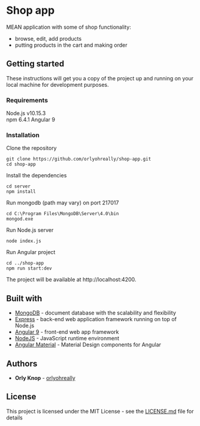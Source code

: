 # Shop app

MEAN application with some of shop functionality:

- browse, edit, add products
- putting products in the cart and making order

## Getting started

These instructions will get you a copy of the project up and running on your local machine for development purposes.

### Requirements

Node.js v10.15.3  
npm 6.4.1
Angular 9

### Installation

Clone the repository

```
git clone https://github.com/orlyohreally/shop-app.git
cd shop-app
```

Install the dependencies

```
cd server
npm install
```

Run mongodb (path may vary) on port 217017

```
cd C:\Program Files\MongoDB\Server\4.0\bin
mongod.exe
```

Run Node.js server

```
node index.js
```

Run Angular project

```
cd ../shop-app
npm run start:dev
```

The project will be available at http://localhost:4200.

## Built with

- [MongoDB](https://www.mongodb.com) - document database with the scalability and flexibility
- [Express](https://expressjs.com/) - back-end web application framework running on top of Node.js
- [Angular 9](https://angular.io/) - front-end web app framework
- [NodeJS](https://nodejs.org/) - JavaScript runtime environment
- [Angular Material](https://material.angular.io) - Material Design components for Angular

## Authors

- **Orly Knop** - [orlyohreally](https://github.com/orlyohreally)

## License

This project is licensed under the MIT License - see the [LICENSE.md](LICENSE) file for details
